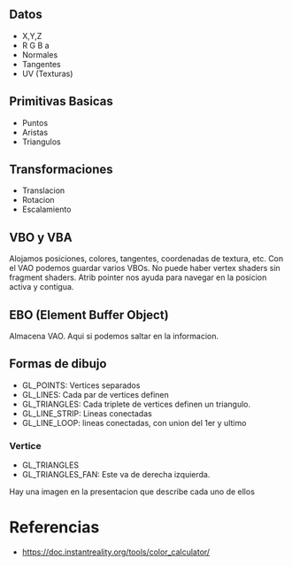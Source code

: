 ## Datos
* X,Y,Z
* R G B a
* Normales
* Tangentes
* UV (Texturas)
## Primitivas Basicas
* Puntos
* Aristas
* Triangulos
## Transformaciones
* Translacion
* Rotacion
* Escalamiento

## VBO y VBA
Alojamos posiciones, colores, tangentes, coordenadas de textura, etc.
Con el VAO podemos guardar varios VBOs.
No puede haber vertex shaders sin fragment shaders.
Atrib pointer nos ayuda para navegar en la posicion activa y contigua.

## EBO (Element Buffer Object)
Almacena VAO. Aqui si podemos saltar en la informacion.

## Formas de dibujo
* GL_POINTS: Vertices separados
* GL_LINES: Cada par de vertices definen
* GL_TRIANGLES: Cada triplete de vertices definen un triangulo.
* GL_LINE_STRIP: Lineas conectadas
* GL_LINE_LOOP: lineas conectadas, con union del 1er y ultimo
### Vertice
* GL_TRIANGLES
* GL_TRIANGLES_FAN: Este va de derecha izquierda.

Hay una imagen en la presentacion que describe cada uno de ellos

# Referencias
* https://doc.instantreality.org/tools/color_calculator/

